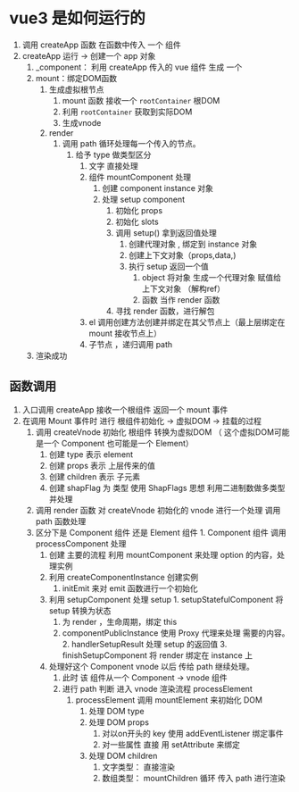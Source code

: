 # vue3 是如何运行的
1. 调用 createApp 函数 在函数中传入 一个 组件 
2. createApp 运行 -> 创建一个 app 对象
   1. _component： 利用 createApp 传入的 vue 组件 生成 一个 
   2. mount：绑定DOM函数
      1. 生成虚拟根节点
         1. mount 函数 接收一个 `rootContainer` 根DOM
         2. 利用 `rootContainer` 获取到实际DOM
         3. 生成vnode
      2. render
         1. 调用 path 循环处理每一个传入的节点。
            1. 给予 type 做类型区分
               1. 文字 直接处理
               2. 组件 mountComponent 处理
                  1. 创建 component instance 对象
                  2. 处理 setup component
                     1. 初始化 props
                     2. 初始化 slots
                     3. 调用 setup() 拿到返回值处理
                        1. 创建代理对象 , 绑定到 instance 对象
                        2. 创建上下文对象（props,data,)
                        3. 执行 setup 返回一个值
                           1. object 将对象 生成一个代理对象 赋值给 上下文对象 （解构ref）
                           2. 函数 当作 render 函数
                     4. 寻找 render 函数，进行解包
               3. el 调用创建方法创建并绑定在其父节点上（最上层绑定在 mount 接收节点上）
               4. 子节点 ，递归调用 path 
   3. 渲染成功
## 函数调用
 1. 入口调用 createApp 接收一个根组件 返回一个 mount 事件
 1. 在调用 Mount 事件时 进行 根组件初始化 -> 虚拟DOM -> 挂载的过程
    1. 调用 createVnode 初始化 根组件 转换为虚拟DOM （ 这个虚拟DOM可能是一个 Component 也可能是一个 Element）
       1. 创建 type 表示 element 
       2. 创建 props 表示 上层传来的值
       3. 创建 children 表示 子元素
       4. 创建 shapFlag 为 类型 使用 ShapFlags 思想 利用二进制数做多类型并处理
    2. 调用 render 函数 对 createVnode 初始化的 vnode 进行一个处理 调用 path 函数处理
      1. 区分下是 Component 组件 还是 Element 组件
        1. Component 组件 调用 processComponent 处理
          1. 创建 主要的流程 利用 mountComponent 来处理 option 的内容，处理实例
            1. 利用 createComponentInstance 创建实例
               1. initEmit 来对 emit 函数进行一个初始化
            2. 利用 setupComponent 处理 setup 
              1. setupStatefulComponent 将 setup 转换为状态 
                 1. 为 render ，生命周期，绑定 this
                 2. componentPublicInstance 使用 Proxy 代理来处理 需要的内容。
              2. handlerSetupResult 处理 setup 的返回值 
              3. finishSetupComponent 将 render 绑定在 instance 上
            3. 处理好这个 Component vnode 以后 传给 path 继续处理。
               1. 此时 该 组件从一个 Component -> vnode 组件
               2. 进行 path 判断 进入 vnode 渲染流程 processElement 
                  1. processElement 调用 mountElement 来初始化 DOM
                     1. 处理 DOM type
                     2. 处理 DOM props
                        1. 对以on开头的 key 使用 addEventListener 绑定事件
                        2. 对一些属性 直接 用 setAttribute 来绑定
                     3. 处理 DOM children 
                        1. 文字类型： 直接渲染
                        2. 数组类型： mountChildren 循环 传入 path 进行渲染